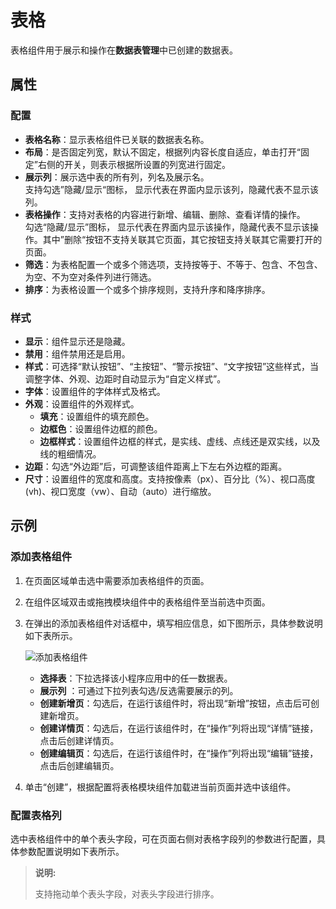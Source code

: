 # 表格

表格组件用于展示和操作在**数据表管理**中已创建的数据表。

## 属性

### 配置

- **表格名称**：显示表格组件已关联的数据表名称。
- **布局**：是否固定列宽，默认不固定，根据列内容长度自适应，单击打开“固定”右侧的开关，则表示根据所设置的列宽进行固定。
- **展示列**：展示选中表的所有列，列名及展示名。</br>支持勾选”隐藏/显示“图标， 显示代表在界面内显示该列，隐藏代表不显示该列。
- **表格操作**：支持对表格的内容进行新增、编辑、删除、查看详情的操作。</br>勾选“隐藏/显示”图标， 显示代表在界面内显示该操作，隐藏代表不显示该操作。其中”删除“按钮不支持关联其它页面，其它按钮支持关联其它需要打开的页面。
- **筛选**：为表格配置一个或多个筛选项，支持按等于、不等于、包含、不包含、为空、不为空对条件列进行筛选。
- **排序**：为表格设置一个或多个排序规则，支持升序和降序排序。

### 样式

- **显示**：组件显示还是隐藏。
- **禁用**：组件禁用还是启用。
- **样式**：可选择“默认按钮”、“主按钮”、“警示按钮”、“文字按钮”这些样式，当调整字体、外观、边距时自动显示为“自定义样式”。
- **字体**：设置组件的字体样式及格式。
- **外观**：设置组件的外观样式。
  - **填充**：设置组件的填充颜色。
  - **边框色**：设置组件边框的颜色。
  - **边框样式**：设置组件边框的样式，是实线、虚线、点线还是双实线，以及线的粗细情况。
- **边距**：勾选“外边距”后，可调整该组件距离上下左右外边框的距离。
- **尺寸**：设置组件的宽度和高度。支持按像素（px）、百分比（%）、视口高度(vh)、视口宽度（vw）、自动（auto）进行缩放。

## 示例

### 添加表格组件

1. 在页面区域单击选中需要添加表格组件的页面。
2. 在组件区域双击或拖拽模块组件中的表格组件至当前选中页面。
3. 在弹出的添加表格组件对话框中，填写相应信息，如下图所示，具体参数说明如下表所示。

    ![添加表格组件](https://docimages.blob.core.chinacloudapi.cn/images/Kris/AppsV2/addtable20201208.png)

    - **选择表**：下拉选择该小程序应用中的任一数据表。
    - **展示列** ：可通过下拉列表勾选/反选需要展示的列。
    - **创建新增页**：勾选后，在运行该组件时，将出现“新增”按钮，点击后可创建新增页。
    - **创建详情页**：勾选后，在运行该组件时，在“操作”列将出现“详情”链接，点击后创建详情页。
    - **创建编辑页**：勾选后，在运行该组件时，在“操作”列将出现“编辑”链接，点击后创建编辑页。

4. 单击“创建”，根据配置将表格模块组件加载进当前页面并选中该组件。

### 配置表格列

选中表格组件中的单个表头字段，可在页面右侧对表格字段列的参数进行配置，具体参数配置说明如下表所示。

>**说明:**
>
>支持拖动单个表头字段，对表头字段进行排序。
